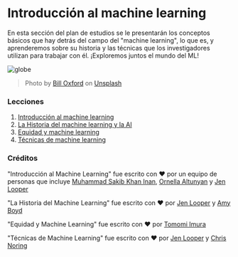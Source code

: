 # Introducción al machine learning

En esta sección del plan de estudios se le presentarán los conceptos básicos que hay detrás del campo del "machine learning", lo que es, y aprenderemos sobre su historia y las técnicas que los investigadores utilizan para trabajar con él. ¡Exploremos juntos el mundo del ML! 

![globe](images/globe.jpg)
> Photo by <a href="https://unsplash.com/@bill_oxford?utm_source=unsplash&utm_medium=referral&utm_content=creditCopyText">Bill Oxford</a> on <a href="https://unsplash.com/s/photos/globe?utm_source=unsplash&utm_medium=referral&utm_content=creditCopyText">Unsplash</a>
  
### Lecciones

1. [Introducción al machine learning](../1-intro-to-ML/translations/README.es.md)
1. [La Historia del machine learning y la AI](../2-history-of-ML/translations/README.es.md)
1. [Equidad y machine learning](../3-fairness/translations/README.es.md)
1. [Técnicas de machine learning](../4-techniques-of-ML/translations/README.es.md)
### Créditos

"Introducción al Machine Learning" fue escrito con ♥️ por un equipo de personas que incluye [Muhammad Sakib Khan Inan](https://twitter.com/Sakibinan), [Ornella Altunyan](https://twitter.com/ornelladotcom) y [Jen Looper](https://twitter.com/jenlooper)

"La Historia del Machine Learning" fue escrito con ♥️ por [Jen Looper](https://twitter.com/jenlooper) y [Amy Boyd](https://twitter.com/AmyKateNicho)

"Equidad y Machine Learning" fue escrito con ♥️ por [Tomomi Imura](https://twitter.com/girliemac) 

"Técnicas de Machine Learning" fue escrito con ♥️ por [Jen Looper](https://twitter.com/jenlooper) y [Chris Noring](https://twitter.com/softchris) 

